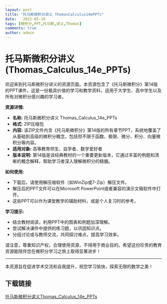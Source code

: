 ```yaml
---
layout: post
title: "托马斯微积分讲义 ThomasCalculus14ePPTs"
date:   2022-05-10
tags: [微积分,PPT,托马斯,讲义,Thomas]
comments: true
author: admin
---
```

# 托马斯微积分讲义 (Thomas_Calculus_14e_PPTs)

欢迎来到托马斯微积分讲义的资源页面。本资源包含了《托马斯微积分》第14版的PPT课件，这是一份极具价值的学习和教学资料，适用于大学生、高中学生以及所有对微积分感兴趣的学习者。

**资源详情:**
- **名称:** 托马斯微积分讲义 Thomas_Calculus_14e_PPTs
- **格式:** ZIP压缩包
- **内容:** 该ZIP文件内含《托马斯微积分》第14版的所有章节PPT，系统地覆盖了从基础到高级的微积分概念，包括但不限于函数、极限、微分、积分、向量微积分等内容。
- **适用对象:** 高等教育师生、自学者、数学爱好者
- **版本说明:** 第14版是该经典教材的一个重要更新版本，它通过丰富的例题和清晰的概念解释，帮助学习者深入理解微积分的精髓。

**如何使用:**
- 下载后，请使用解压缩软件（如WinZip或7-Zip）解压文件。
- 解压后的PPT文件可以在Microsoft PowerPoint或者兼容的演示文稿软件中打开。
- 这些PPT可以作为课堂教学的辅助材料，或是个人复习时的参考。

**学习提示:**
- 结合教材阅读，利用PPT中的图表和例题加深理解。
- 尝试解决课件中提供的练习题，以巩固知识点。
- 分组讨论或与教师交流，共同探讨难点，提高学习效率。

请注意，尊重知识产权，合理使用资源，不得用于商业目的。希望这份珍贵的教育资源能陪伴您在微积分学习之旅上取得显著进步！

---

本资源旨在促进学术交流和自我提升，祝您学习愉快，探索无限的数学之美！

## 下载链接

[托马斯微积分讲义Thomas_Calculus_14e_PPTs](https://pan.quark.cn/s/3479dfc2cb24)